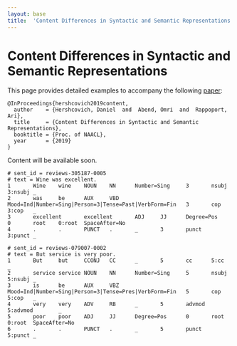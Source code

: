 ```yaml
---
layout: base
title:  'Content Differences in Syntactic and Semantic Representations'
---
```


# Content Differences in Syntactic and Semantic Representations

This page provides detailed examples to accompany the following <a href="../divergences.pdf">paper</a>:

    @InProceedings{hershcovich2019content,
      author    = {Hershcovich, Daniel  and  Abend, Omri  and  Rappoport, Ari},
      title     = {Content Differences in Syntactic and Semantic Representations},
      booktitle = {Proc. of NAACL},
      year      = {2019}
    }

Content will be available soon.

~~~ conllu
# sent_id = reviews-305187-0005
# text = Wine was excellent.
1       Wine    wine    NOUN    NN      Number=Sing     3       nsubj   3:nsubj _
2       was     be      AUX     VBD     Mood=Ind|Number=Sing|Person=3|Tense=Past|VerbForm=Fin   3       cop     3:cop   _
3       excellent       excellent       ADJ     JJ      Degree=Pos      0       root    0:root  SpaceAfter=No
4       .       .       PUNCT   .       _       3       punct   3:punct _
~~~

~~~ conllu
# sent_id = reviews-079007-0002
# text = But service is very poor.
1       But     but     CCONJ   CC      _       5       cc      5:cc    _
2       service service NOUN    NN      Number=Sing     5       nsubj   5:nsubj _
3       is      be      AUX     VBZ     Mood=Ind|Number=Sing|Person=3|Tense=Pres|VerbForm=Fin   5       cop     5:cop   _
4       very    very    ADV     RB      _       5       advmod  5:advmod        _
5       poor    poor    ADJ     JJ      Degree=Pos      0       root    0:root  SpaceAfter=No
6       .       .       PUNCT   .       _       5       punct   5:punct _
~~~